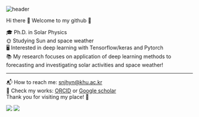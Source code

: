 ![header](https://capsule-render.vercel.app/api?type=waving&color=auto&height=300&section=header&text=Welcome&fontSize=90&&fontAlignY=40&desc=I'm%20Jihyeon%20Son)

Hi there 👋 Welcome to my github 🤩 </br>

🎓 Ph.D. in Solar Physics </br>
🌞 Studying Sun and space weather </br>
🖥️ Interested in deep learning with Tensorflow/keras and Pytorch </br>
📚 My research focuses on application of deep learning methods to forecasting and investigating solar activities and space weather! </br>

-----------------------------
📬 How to reach me: snjhyn@khu.ac.kr </br>
📑 Check my works: [ORCID](https://orcid.org/0000-0003-2678-5718) or [Google scholar](https://scholar.google.com/citations?user=GnaMMuUAAAAJ&hl=ko) </br>
Thank you for visiting my place! 🥰

![](https://img.shields.io/badge/Python-3776AB?style=for-the-badge&logo=python&logoColor=white)
![](https://img.shields.io/badge/TensorFlow-FF6F00?style=for-the-badge&logo=tensorflow&logoColor=white)
